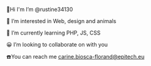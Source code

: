 :wave:Hi I'm I’m @rustine34130

:bust_in_silhouette: I’m interested in Web, design and animals

:seedling: I’m currently learning PHP, JS, CSS 

:grinning: I’m looking to collaborate on with you

:phone:You can reach me carine.biosca-florand@epitech.eu
